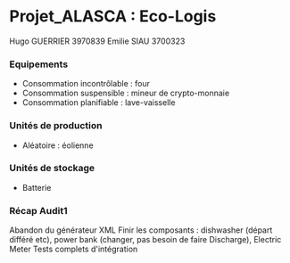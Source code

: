 # Projet_ALASCA : Eco-Logis

Hugo GUERRIER 3970839
Emilie SIAU 3700323

### Equipements
- Consommation incontrôlable : four
- Consommation suspensible : mineur de crypto-monnaie
- Consommation planifiable : lave-vaisselle

### Unités de production
- Aléatoire : éolienne

### Unités de stockage
- Batterie

### Récap Audit1
Abandon du générateur XML
Finir les composants : dishwasher (départ différé etc), power bank (changer, pas besoin de faire Discharge), Electric Meter
Tests complets d'intégration


